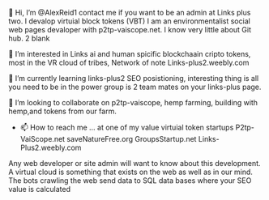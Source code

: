  👋 Hi, I’m @AlexReid1 contact me if you want to be an admin at Links plus two. I devalop virtuial block tokens (VBT) I am an environmentalist social web pages devaloper with p2tp-vaiscope.net. I know very little about Git hub.    2 blank

 👀 I’m interested in Links ai and human spicific blockchaain cripto tokens, most in the VR cloud of tribes, Network of note Links-plus2.weebly.com

 🌱 I’m currently learning links-plus2 SEO posistioning, interesting thing is all you need to be in the power group is 2 team mates on your links-plus page. 

 💞️ I’m looking to collaborate on p2tp-vaiscope, hemp farming, building with hemp,and tokens from our farm. 

- 📫 How to reach me ... at one of my value virtuial token startups
P2tp-VaiScope.net
saveNatureFree.org
GroupsStartup.net
Links-Plus2.weebly.com

Any web developer or site admin will want to know about this development. A virtual cloud is something that exists on the web as well as in our mind. The bots crawling the web send data to SQL data bases where your SEO value is calculated 

